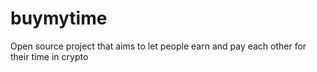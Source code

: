 # buymytime
Open source project that aims to let people earn and pay each other for their time in crypto
